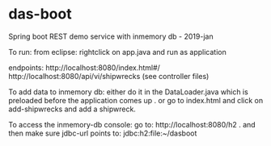 # das-boot
Spring boot REST demo service with inmemory db - 2019-jan


To run:
from eclipse: rightclick on app.java and run as application

endpoints:
http://localhost:8080/index.html#/
http://localhost:8080/api/vi/shipwrecks (see controller files)

To add data to inmemory db:
either do it in the DataLoader.java which is preloaded before the application comes up .     or
go to index.html and click on add-shipwrecks and add a shipwreck.

To access the inmemory-db console:
go to: http://localhost:8080/h2 .  and then make sure jdbc-url points to: jdbc:h2:file:~/dasboot

